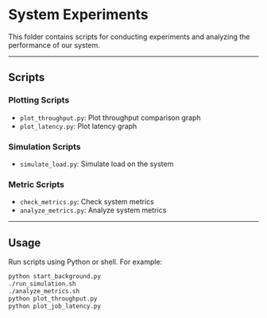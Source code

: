 # System Experiments

This folder contains scripts for conducting experiments and analyzing the performance of our system.

---

## Scripts

### Plotting Scripts
- `plot_throughput.py`: Plot throughput comparison graph  
- `plot_latency.py`: Plot latency graph  

### Simulation Scripts
- `simulate_load.py`: Simulate load on the system  

### Metric Scripts
- `check_metrics.py`: Check system metrics  
- `analyze_metrics.py`: Analyze system metrics  

---

## Usage

Run scripts using Python or shell. For example:

```bash
python start_background.py
./run_simulation.sh
./analyze_metrics.sh
python plot_throughput.py
python plot_job_latency.py


